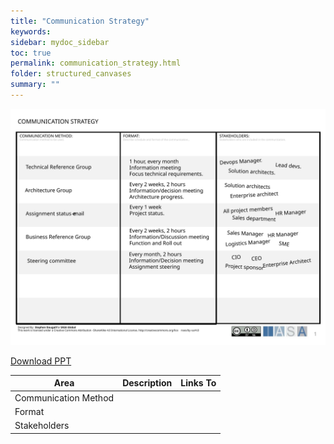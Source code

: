 ```yaml
---
title: "Communication Strategy"
keywords: 
sidebar: mydoc_sidebar
toc: true
permalink: communication_strategy.html
folder: structured_canvases
summary: ""
---
```


![image001](media/communication_strategy001.svg)

[Download PPT](media/ppt/communication_strategy.ppt)

| Area | Description | Links To |
| --- | --- | --- |
| Communication Method |   |   |
| Format |   |   |
| Stakeholders |   |   |